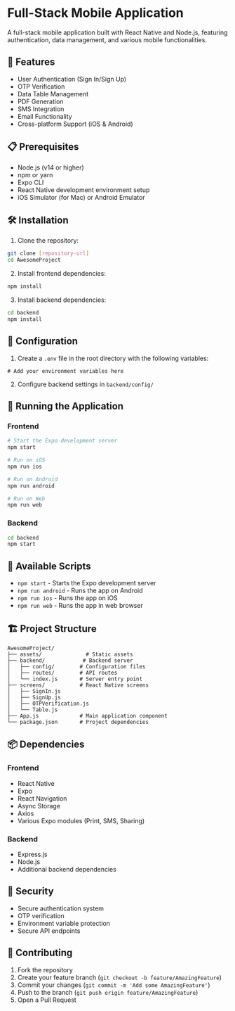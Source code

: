 # Full-Stack Mobile Application

A full-stack mobile application built with React Native and Node.js, featuring authentication, data management, and various mobile functionalities.

## 🚀 Features

- User Authentication (Sign In/Sign Up)
- OTP Verification
- Data Table Management
- PDF Generation
- SMS Integration
- Email Functionality
- Cross-platform Support (iOS & Android)

## 📋 Prerequisites

- Node.js (v14 or higher)
- npm or yarn
- Expo CLI
- React Native development environment setup
- iOS Simulator (for Mac) or Android Emulator

## 🛠️ Installation

1. Clone the repository:
```bash
git clone [repository-url]
cd AwesomeProject
```

2. Install frontend dependencies:
```bash
npm install
```

3. Install backend dependencies:
```bash
cd backend
npm install
```

## 🔧 Configuration

1. Create a `.env` file in the root directory with the following variables:
```
# Add your environment variables here
```

2. Configure backend settings in `backend/config/`

## 🚀 Running the Application

### Frontend
```bash
# Start the Expo development server
npm start

# Run on iOS
npm run ios

# Run on Android
npm run android

# Run on Web
npm run web
```

### Backend
```bash
cd backend
npm start
```

## 📱 Available Scripts

- `npm start` - Starts the Expo development server
- `npm run android` - Runs the app on Android
- `npm run ios` - Runs the app on iOS
- `npm run web` - Runs the app in web browser

## 🏗️ Project Structure

```
AwesomeProject/
├── assets/              # Static assets
├── backend/            # Backend server
│   ├── config/        # Configuration files
│   ├── routes/        # API routes
│   └── index.js       # Server entry point
├── screens/           # React Native screens
│   ├── SignIn.js
│   ├── SignUp.js
│   ├── OTPVerification.js
│   └── Table.js
├── App.js             # Main application component
└── package.json       # Project dependencies
```

## 📦 Dependencies

### Frontend
- React Native
- Expo
- React Navigation
- Async Storage
- Axios
- Various Expo modules (Print, SMS, Sharing)

### Backend
- Express.js
- Node.js
- Additional backend dependencies

## 🔐 Security

- Secure authentication system
- OTP verification
- Environment variable protection
- Secure API endpoints


## 👥 Contributing

1. Fork the repository
2. Create your feature branch (`git checkout -b feature/AmazingFeature`)
3. Commit your changes (`git commit -m 'Add some AmazingFeature'`)
4. Push to the branch (`git push origin feature/AmazingFeature`)
5. Open a Pull Request
 